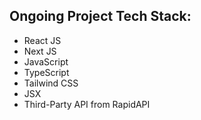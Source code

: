 
##  Ongoing Project Tech Stack:

- React JS
- Next JS
- JavaScript
- TypeScript
- Tailwind CSS
- JSX
- Third-Party API from RapidAPI




